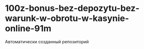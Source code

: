 # 100z-bonus-bez-depozytu-bez-warunk-w-obrotu-w-kasynie-online-91m
Автоматически созданный репозиторий
